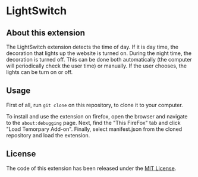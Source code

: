 # LightSwitch

## About this extension

The LightSwitch extension detects the time of day. If it is day time, the decoration that lights up the website is turned on. During the night time, the decoration is turned off. This can be done both automatically (the computer will periodically check the user time) or manually. If the user chooses, the lights can be turn on or off.  

## Usage

First of all, run `git clone` on this repository, to clone it to your computer.

To install and use the extension on firefox, open the browser and navigate to the `about:debugging` page. Next, find the "This FireFox" tab and click "Load Temorpary Add-on". Finally, select manifest.json from the cloned repository and load the extension.

## License

The code of this extension has been released under the [MIT License](https://opensource.org/licenses/MIT).
